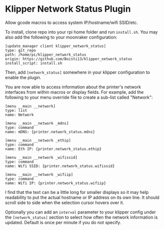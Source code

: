 Klipper Network Status Plugin
=============================

Allow gcode macros to access system IP/hostname/wifi SSID/etc.

To install, clone repo into your rpi home folder and run `install.sh`. You may
also add the following to your moonraker configuration:

```
[update_manager client klipper_network_status]
type: git_repo
path: /home/pi/klipper_network_status
origin: https://github.com/Boisti13/klipper_network_status
install_script: install.sh
```

Then, add `[network_status]` somewhere in your klipper configuration to enable
the plugin.

You are now able to access information about the printer's network interfaces
from within macros or display fields. For example, add the following to your
menu override file to create a sub-list called "Network":

```
[menu __main __network]
type: list
name: Network

[menu __main __network _mdns]
type: command
name: mDNS: {printer.network_status.mdns}

[menu __main __network _ethip]
type: command
name: Eth IP: {printer.network_status.ethip}

[menu __main __network _wifissid]
type: command
name: Wifi SSID: {printer.network_status.wifissid}

[menu __main __network _wifiip]
type: command
name: Wifi IP: {printer.network_status.wifiip}
```

I find that the text can be a little long for smaller displays so it may help
readability to put the actual hostname or IP address on its own line. It should
scroll side to side when the selection cursor hovers over it.

Optionally you can add an `interval` parameter to your klipper config under the `[network_status]` section to select how often the network information is updated. Default is once per minute if you do not specify.
